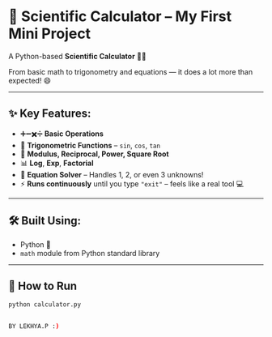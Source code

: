 # 🔢 Scientific Calculator – My First Mini Project

A Python-based **Scientific Calculator** 🧠🔬

From basic math to trigonometry and equations — it does a lot more than expected! 😄

---

## ✨ Key Features:
- ➕➖✖️➗ **Basic Operations**
- 📐 **Trigonometric Functions** – `sin`, `cos`, `tan`
- 🔁 **Modulus, Reciprocal, Power, Square Root**
- 📊 **Log**, **Exp**, **Factorial**
- 🧩 **Equation Solver** – Handles 1, 2, or even 3 unknowns!
- ⚡ **Runs continuously** until you type `"exit"` – feels like a real tool 💻

---

## 🛠️ Built Using:
- Python 🐍
- `math` module from Python standard library

---

## 🚀 How to Run

```bash
python calculator.py


BY LEKHYA.P :)
